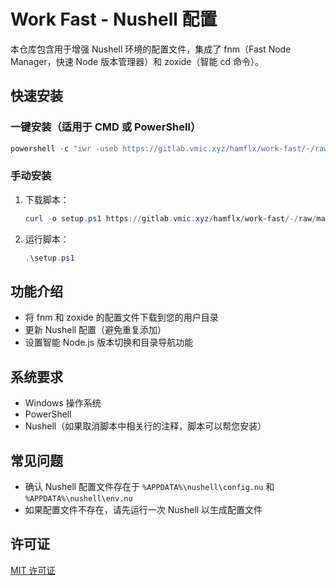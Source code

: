 # Work Fast - Nushell 配置

本仓库包含用于增强 Nushell 环境的配置文件，集成了 fnm（Fast Node Manager，快速 Node 版本管理器）和 zoxide（智能 cd 命令）。

## 快速安装

### 一键安装（适用于 CMD 或 PowerShell）

```powershell
powershell -c "iwr -useb https://gitlab.vmic.xyz/hamflx/work-fast/-/raw/main/configure.ps1 | iex"
```

### 手动安装

1. 下载脚本：

   ```powershell
   curl -o setup.ps1 https://gitlab.vmic.xyz/hamflx/work-fast/-/raw/main/configure.ps1
   ```

2. 运行脚本：

   ```powershell
   .\setup.ps1
   ```

## 功能介绍

- 将 fnm 和 zoxide 的配置文件下载到您的用户目录
- 更新 Nushell 配置（避免重复添加）
- 设置智能 Node.js 版本切换和目录导航功能

## 系统要求

- Windows 操作系统
- PowerShell
- Nushell（如果取消脚本中相关行的注释，脚本可以帮您安装）

## 常见问题

- 确认 Nushell 配置文件存在于 `%APPDATA%\nushell\config.nu` 和 `%APPDATA%\nushell\env.nu`
- 如果配置文件不存在，请先运行一次 Nushell 以生成配置文件

## 许可证

[MIT 许可证](LICENSE)
